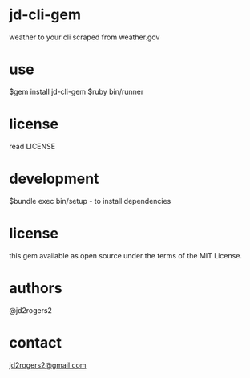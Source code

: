 # jd-cli-gem
weather to your cli scraped from weather.gov

# use
$gem install jd-cli-gem
$ruby bin/runner

# license
read LICENSE

# development
$bundle exec bin/setup - to install dependencies

# license
this gem available as open source under the terms of the MIT License.

# authors
@jd2rogers2

# contact
jd2rogers2@gmail.com

